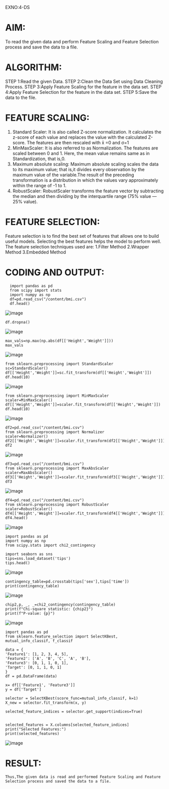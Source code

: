 EXNO:4-DS
# AIM:
To read the given data and perform Feature Scaling and Feature Selection process and save the
data to a file.

# ALGORITHM:
STEP 1:Read the given Data.
STEP 2:Clean the Data Set using Data Cleaning Process.
STEP 3:Apply Feature Scaling for the feature in the data set.
STEP 4:Apply Feature Selection for the feature in the data set.
STEP 5:Save the data to the file.

# FEATURE SCALING:
1. Standard Scaler: It is also called Z-score normalization. It calculates the z-score of each value and replaces the value with the calculated Z-score. The features are then rescaled with x̄ =0 and σ=1
2. MinMaxScaler: It is also referred to as Normalization. The features are scaled between 0 and 1. Here, the mean value remains same as in Standardization, that is,0.
3. Maximum absolute scaling: Maximum absolute scaling scales the data to its maximum value; that is,it divides every observation by the maximum value of the variable.The result of the preceding transformation is a distribution in which the values vary approximately within the range of -1 to 1.
4. RobustScaler: RobustScaler transforms the feature vector by subtracting the median and then dividing by the interquartile range (75% value — 25% value).

# FEATURE SELECTION:
Feature selection is to find the best set of features that allows one to build useful models. Selecting the best features helps the model to perform well.
The feature selection techniques used are:
1.Filter Method
2.Wrapper Method
3.Embedded Method

# CODING AND OUTPUT:
  ~~~  
    import pandas as pd
    from scipy import stats
    import numpy as np
    df=pd.read_csv("/content/bmi.csv")
    df.head()
 ~~~   
![image](https://github.com/user-attachments/assets/d5a268af-b1f4-4741-a3a4-4dab949ffb04)
~~~
df.dropna()
~~~
![image](https://github.com/user-attachments/assets/331667bc-a326-4c0b-9adf-dc916d897966)
~~~
max_vals=np.max(np.abs(df[['Height','Weight']]))
max_vals
~~~
![image](https://github.com/user-attachments/assets/0fe049f1-380f-48d2-9e21-cace27e0aa21)
~~~
from sklearn.preprocessing import StandardScaler
sc=StandardScaler()
df[['Height','Weight']]=sc.fit_transform(df[['Height','Weight']])
df.head(10)
~~~
![image](https://github.com/user-attachments/assets/4f343fe5-a992-4a80-8afd-0f9551d0dea6)
~~~
from sklearn.preprocessing import MinMaxScaler
scaler=MinMaxScaler()
df[['Height','Weight']]=scaler.fit_transform(df[['Height','Weight']])
df.head(10)
~~~
![image](https://github.com/user-attachments/assets/992b611e-de5f-4bc6-9171-5538ccb57e88)
~~~
df2=pd.read_csv("/content/bmi.csv")
from sklearn.preprocessing import Normalizer
scaler=Normalizer()
df2[['Height','Weight']]=scaler.fit_transform(df2[['Height','Weight']])
df2
~~~
![image](https://github.com/user-attachments/assets/5668adb0-5d4e-4bfd-902f-1e346bcfba29)
~~~
df3=pd.read_csv("/content/bmi.csv")
from sklearn.preprocessing import MaxAbsScaler
scaler=MaxAbsScaler()
df3[['Height','Weight']]=scaler.fit_transform(df3[['Height','Weight']])
df3
~~~
![image](https://github.com/user-attachments/assets/06996cdc-be2c-4e2b-9563-fac5d8cfb24c)
~~~
df4=pd.read_csv("/content/bmi.csv")
from sklearn.preprocessing import RobustScaler
scaler=RobustScaler()
df4[['Height','Weight']]=scaler.fit_transform(df4[['Height','Weight']])
df4.head()
~~~
![image](https://github.com/user-attachments/assets/06580ef5-cc95-4d45-ab72-7c08aefb0d00)
~~~
import pandas as pd
import numpy as np
from scipy.stats import chi2_contingency

import seaborn as sns
tips=sns.load_dataset('tips')
tips.head()
~~~
![image](https://github.com/user-attachments/assets/8e4096b1-a458-4b13-b19e-40a18fec93d8)
~~~
contingency_table=pd.crosstab(tips['sex'],tips['time'])
print(contingency_table)
~~~
![image](https://github.com/user-attachments/assets/9e6b2e86-7545-426e-97e7-e0cbb4578783)
~~~
chip2,p, _, _=chi2_contingency(contingency_table)
print(f"Chi-square statistic: {chip2}")
print(f"P-value: {p}")
~~~
![image](https://github.com/user-attachments/assets/b9c2bc9f-4c78-4d04-b501-a9fb06695eba)
~~~
import pandas as pd 
from sklearn.feature_selection import SelectKBest, mutual_info_classif, f_classif 

data = { 
'Feature1': [1, 2, 3, 4, 5], 
'Feature2': ['A', 'B', 'C', 'A', 'B'], 
'Feature3': [0, 1, 1, 0, 1], 
'Target': [0, 1, 1, 0, 1] 
} 
df = pd.DataFrame(data) 

x= df[['Feature1', 'Feature3']] 
y = df['Target'] 
 
selector = SelectKBest(score_func=mutual_info_classif, k=1) 
X_new = selector.fit_transform(x, y)

selected_feature_indices = selector.get_support(indices=True) 


selected_features = X.columns[selected_feature_indices] 
print("Selected Features:") 
print(selected_features)
~~~
![image](https://github.com/user-attachments/assets/3147b8cf-146d-402b-b446-35eafd52d896)

# RESULT:
    Thus,The given data is read and performed Feature Scaling and Feature Selection process and saved the data to a file.


